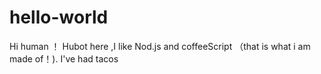 # hello-world
Hi human ！
  Hubot here ,I like  Nod.js  and coffeeScript （that is what i am made of！).
  I've had tacos  
